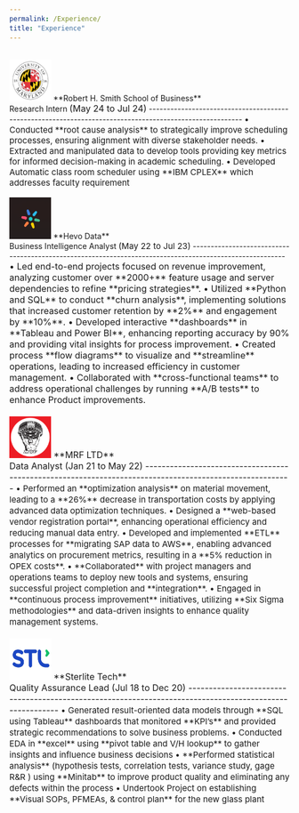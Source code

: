 ```yaml
---
permalink: /Experience/
title: "Experience"
---
```

<br> 
<img src="/assets/images/UMD.png" alt="UMD logo" width="75" height="75">  **Robert H. Smith School of Business**<br>Research Intern 
<span style="font-size:16px">(May 24 to Jul 24)</span>
--------------------------------------------------------------------------------------------------------  
<span style="font-size:15px">
• Conducted **root cause analysis** to strategically improve scheduling processes, ensuring alignment with diverse 
stakeholder needs.  
• Extracted and manipulated data to develop tools providing key metrics for informed decision-making in academic 
scheduling.  
• Developed Automatic class room scheduler using **IBM CPLEX** which addresses faculty requirement 
</span>
 <br><br>
<img src="/assets/images/HEVO.png" alt="UMD logo" width="75" height="75">  **Hevo Data**<br>Business Intelligence Analyst 
<span style="font-size:15px">(May 22 to Jul 23)</span>  
--------------------------------------------------------------------------------------------------------  
<span style="font-size:16px">
• Led end-to-end projects focused on revenue improvement, analyzing customer over **2000+** feature usage and server 
dependencies to refine **pricing strategies**.  
• Utilized **Python and SQL** to conduct **churn analysis**, implementing solutions that increased customer retention by 
**2%** and engagement by **10%**.  
• Developed interactive **dashboards** in **Tableau and Power BI**, enhancing reporting accuracy by 90% and providing vital 
insights for process improvement.  
• Created process **flow diagrams** to visualize and **streamline** operations, leading to increased efficiency in customer 
management.  
• Collaborated with **cross-functional teams** to address operational challenges by running **A/B tests** to enhance 
Product improvements.
 <br><br>
  <img src="/assets/images/Mrf-logo.JPG" alt="UMD logo" width="75" height="75">  **MRF LTD**<br>Data Analyst 
<span style="font-size:16px">(Jan 21 to May 22)</span>  
--------------------------------------------------------------------------------------------------------  
<span style="font-size:15px">
• Performed an **optimization analysis** on material movement, leading to a **26%** decrease in transportation costs by 
applying advanced data optimization techniques.  
• Designed a **web-based vendor registration portal**, enhancing operational efficiency and reducing manual data entry. 
• Developed and implemented **ETL** processes for **migrating SAP data to AWS**, enabling advanced analytics on 
procurement metrics, resulting in a **5% reduction in OPEX costs**.  
• **Collaborated** with project managers and operations teams to deploy new tools and systems, ensuring successful 
project completion and **integration**.  
• Engaged in **continuous process improvement** initiatives, utilizing **Six Sigma methodologies** and data-driven insights 
to enhance quality management systems.
</span>
 <br><br>  
<img src="/assets/images/STL.png" alt="UMD logo" width="75" height="75">  **Sterlite Tech**<br> Quality Assurance Lead 
<span style="font-size:16px">(Jul 18 to Dec 20)</span>  
--------------------------------------------------------------------------------------------------------  
<span style="font-size:15px">
• Generated result-oriented data models through **SQL using Tableau** dashboards that monitored **KPI’s** and provided 
strategic recommendations to solve business problems.  
• Conducted EDA in **excel** using **pivot table and V/H lookup** to gather insights and influence business decisions  
• **Performed statistical analysis** (hypothesis tests, correlation tests, variance study, gage R&R ) using **Minitab** to 
improve product quality and eliminating any defects within the process  
• Undertook Project on establishing **Visual SOPs, PFMEAs, & control plan** for the new glass plant  
</span>

